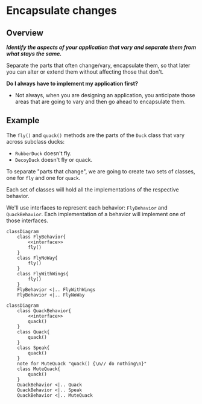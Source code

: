 # Encapsulate changes

## Overview

***Identify the aspects of your application that vary and separate
them from what stays the same.***

Separate the parts that often change/vary, encapsulate them, so that later you can alter or extend them without affecting those that don't.

**Do I always have to implement my application first?**
- Not always, when you are designing an application, you anticipate those areas that are going to vary and then go ahead to encapsulate them.


## Example

The `fly()` and `quack()` methods are the parts of the `Duck` class that vary across subclass ducks:
- `RubberDuck` doesn't fly.
- `DecoyDuck` doesn't fly or quack.

To separate "parts that change", we are going to create two sets of classes, one for `fly` and one for `quack`.

Each set of classes will hold all the implementations of the respective behavior.

We'll use interfaces to represent each behavior: `FlyBehavior` and `QuackBehavior`. Each implementation of a behavior will implement one of those interfaces.

```mermaid
classDiagram
    class FlyBehavior{
        <<interface>>
        fly()
    }
    class FlyNoWay{
        fly()
    }
    class FlyWithWings{
        fly()
    }
    FlyBehavior <|.. FlyWithWings
    FlyBehavior <|.. FlyNoWay
```

```mermaid
classDiagram
    class QuackBehavior{
        <<interface>>
        quack()
    }
    class Quack{
        quack()
    }
    class Speak{
        quack()
    }
    note for MuteQuack "quack() {\n// do nothing\n}"
    class MuteQuack{
        quack()
    }
    QuackBehavior <|.. Quack
    QuackBehavior <|.. Speak
    QuackBehavior <|.. MuteQuack
```
